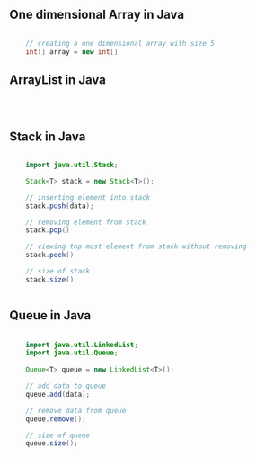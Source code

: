 ## One dimensional Array in Java

```java

    // creating a one dimensional array with size 5
    int[] array = new int[]


```
## ArrayList in Java

```java
    



```

## Stack in Java

```java

    import java.util.Stack;

    Stack<T> stack = new Stack<T>();

    // inserting element into stack
    stack.push(data);

    // removing element from stack
    stack.pop()

    // viewing top most element from stack without removing
    stack.peek()

    // size of stack
    stack.size()



```

## Queue in Java

```java
    
    import java.util.LinkedList;
    import java.util.Queue;
    
    Queue<T> queue = new LinkedList<T>();

    // add data to queue
    queue.add(data);

    // remove data from queue
    queue.remove();

    // size of queue
    queue.size();


```
